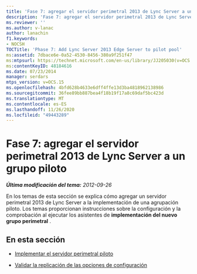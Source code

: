 ```yaml
---
title: 'Fase 7: agregar el servidor perimetral 2013 de Lync Server a un grupo piloto'
description: 'Fase 7: agregar el servidor perimetral 2013 de Lync Server a una agrupación piloto.'
ms.reviewer: ''
ms.author: v-lanac
author: lanachin
f1.keywords:
- NOCSH
TOCTitle: 'Phase 7: Add Lync Server 2013 Edge Server to pilot pool'
ms:assetid: 7dbace6e-0a52-4530-8456-380a9f251f47
ms:mtpsurl: https://technet.microsoft.com/en-us/library/JJ205030(v=OCS.15)
ms:contentKeyID: 48184616
ms.date: 07/23/2014
manager: serdars
mtps_version: v=OCS.15
ms.openlocfilehash: 4bfd628b4633e6dff4ffe13d3ba4818962138986
ms.sourcegitcommit: 36fee89bb887bea4f18b19f17a8c69daf5bc423d
ms.translationtype: MT
ms.contentlocale: es-ES
ms.lasthandoff: 11/26/2020
ms.locfileid: "49443289"
---
```

# <a name="phase-7-add-lync-server-2013-edge-server-to-pilot-pool"></a>Fase 7: agregar el servidor perimetral 2013 de Lync Server a un grupo piloto

<div data-xmlns="http://www.w3.org/1999/xhtml">

<div class="topic" data-xmlns="http://www.w3.org/1999/xhtml" data-msxsl="urn:schemas-microsoft-com:xslt" data-cs="https://msdn.microsoft.com/">

<div data-asp="https://msdn2.microsoft.com/asp">



</div>

<div id="mainSection">

<div id="mainBody">

<span> </span>

_**Última modificación del tema:** 2012-09-26_

En los temas de esta sección se explica cómo agregar un servidor perimetral 2013 de Lync Server a la implementación de una agrupación piloto. Los temas proporcionan instrucciones sobre la configuración y la comprobación al ejecutar los asistentes de **implementación del nuevo grupo perimetral** .

<div>

## <a name="in-this-section"></a>En esta sección

  - [Implementar el servidor perimetral piloto](deploy-pilot-edge-server.md)

  - [Validar la replicación de las opciones de configuración](validate-replication-of-configuration-settings.md)

</div>

</div>

<span> </span>

</div>

</div>

</div>


